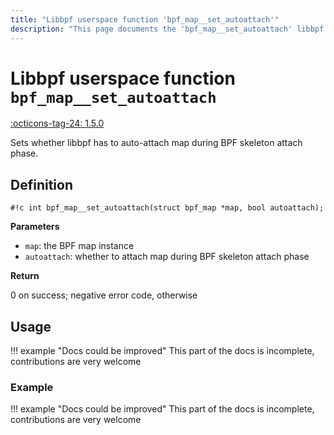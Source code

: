 ```yaml
---
title: "Libbpf userspace function 'bpf_map__set_autoattach'"
description: "This page documents the 'bpf_map__set_autoattach' libbpf userspace function, including its definition, usage, and examples."
---
```

# Libbpf userspace function `bpf_map__set_autoattach`

<!-- [LIBBPF_TAG] -->
[:octicons-tag-24: 1.5.0](https://github.com/libbpf/libbpf/releases/tag/v1.5.0)
<!-- [/LIBBPF_TAG] -->

Sets whether libbpf has to auto-attach map during BPF skeleton attach phase.

## Definition

`#!c int bpf_map__set_autoattach(struct bpf_map *map, bool autoattach);`

**Parameters**

- `map`: the BPF map instance
- `autoattach`: whether to attach map during BPF skeleton attach phase

**Return**

0 on success; negative error code, otherwise

## Usage

!!! example "Docs could be improved"
    This part of the docs is incomplete, contributions are very welcome

### Example

!!! example "Docs could be improved"
    This part of the docs is incomplete, contributions are very welcome
